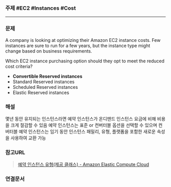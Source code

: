 ### 주제 #EC2 #Instances #Cost

----

### 문제
A company is looking at optimizing their Amazon EC2 instance costs. Few instances are sure to run for a few years, but the instance type might change based on business requirements.

Which EC2 instance purchasing option should they opt to meet the reduced cost criteria?

-   **Convertible Reserved instances**
-   Standard Reserved instances
-   Scheduled Reserved instances
-   Elastic Reserved instances

### 해설
몇년 동안 유지되는 인스턴스라면 예약 인스턴스가 온디맨드 인스턴스 요금에 비해 비용을 크게 절감할 수 있음
예약 인스턴스는 표준 or 컨버터블 옵션을 선택할 수 있으며 컨버터블 예약 인스턴스는 임기 동안 인스턴스 패밀리, 유형, 플랫폼을 포함한 새로운 속성을 사용하여 교환 가능

### 참고URL
>[예약 인스턴스 유형(제공 클래스) - Amazon Elastic Compute Cloud](https://docs.aws.amazon.com/ko_kr/AWSEC2/latest/UserGuide/reserved-instances-types.html)

### 연결문서


